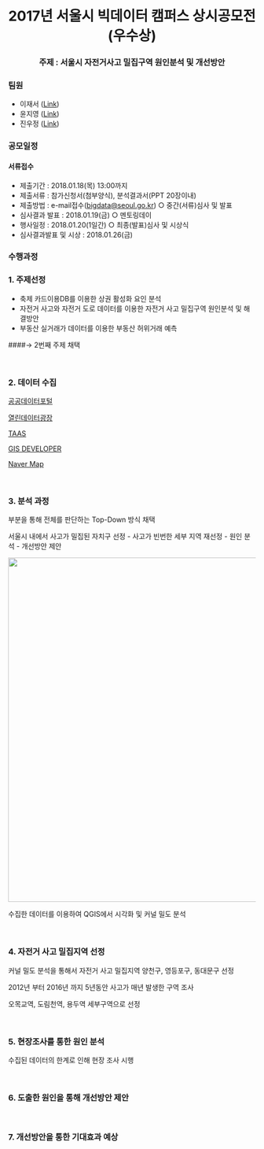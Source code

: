 # <center>2017년 서울시 빅데이터 캠퍼스 상시공모전 (우수상)

### <center>주제 : 서울시 자전거사고 밀집구역 원인분석 및 개선방안 

### 팀원

  - 이재서 ([Link](https://github.com/goodstart57))
  - 윤지영 ([Link](https://github.com/popsmile))
  - 진우정 ([Link](https://github.com/hiwooj))

### 공모일정 

#### 서류접수 

  - 제출기간 : 2018.01.18(목) 13:00까지 
  - 제출서류 : 참가신청서(첨부양식), 분석결과서(PPT 20장이내) 
  - 제출방법 : e-mail접수(bigdata@seoul.go.kr) 
     ○ 중간(서류)심사 및 발표 
  - 심사결과 발표 : 2018.01.19(금) 
     ○ 멘토링데이 
  - 행사일정 : 2018.01.20(1일간) 
     ○ 최종(발표)심사 및 시상식 
  - 심사결과발표 및 시상 : 2018.01.26(금) 



### 수행과정

### 1. 주제선정

- 축제 카드이용DB를 이용한 상권 활성화 요인 분석
- 자전거 사고와 자전거 도로 데이터를 이용한 자전거 사고 밀집구역 원인분석 및 해결방안
- 부동산 실거래가 데이터를 이용한 부동산 허위거래 예측

####→ 2번째 주제 채택 

<br>

### 2. 데이터 수집

[공공데이터포털](http://data.go.kr/)

[열린데이터광장](http://data.seoul.go.kr/)

[TAAS](http://taas.koroad.or.kr/)

[GIS DEVELOPER](http://www.gisdeveloper.co.kr/)

[Naver Map](map.naver.com)

<br>

### 3. 분석 과정 

부분을 통해 전체를 판단하는 Top-Down 방식 채택

서울시 내에서 사고가 밀집된 자치구 선정 - 사고가 빈번한 세부 지역 재선정 - 원인 분석 - 개선방안 제안



<img src="https://github.com/saebuck/17SeoulBigdataCampusContest/blob/master/Image/%EB%B6%84%EC%84%9D%EA%B3%BC%EC%A0%95.png?raw=true" width="700">

수집한 데이터를 이용하여 QGIS에서 시각화 및 커널 밀도 분석

<br>

### 4. 자전거 사고 밀집지역 선정

커널 밀도 분석을 통해서 자전거 사고 밀집지역 양천구, 영등포구, 동대문구 선정

2012년 부터 2016년 까지 5년동안 사고가 매년 발생한 구역 조사

오목교역, 도림천역, 용두역 세부구역으로 선정

<br>

### 5. 현장조사를 통한 원인 분석

수집된 데이터의 한계로 인해 현장 조사 시행

<br>

### 6. 도출한 원인을 통해 개선방안 제안

<br>

### 7. 개선방안을 통한 기대효과 예상



### 
